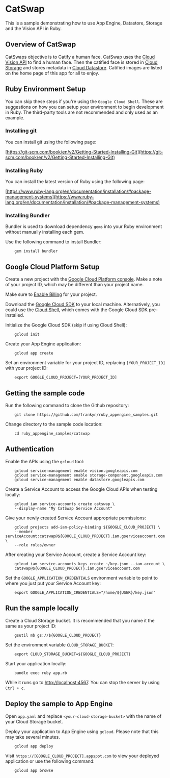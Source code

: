 # CatSwap 

This is a sample demonstrating how to use App Engine, Datastore, Storage and the
Vision API in Ruby.

## Overview of CatSwap

CatSwaps objective is to Catify a human face. CatSwap uses the
[Cloud Vision API](https://cloud.google.com/vision/) to find a human face.
Then the catified face is stored in [Cloud Storage](https://cloud.google.com/storage/)
and stores metadata in [Cloud Datastore](https://cloud.google.com/datastore).
Catified images are listed on the home page of this app for all to enjoy.

## Ruby Environment Setup

You can skip these steps if you're using the `Google Cloud Shell`. These are
suggestions on how you can setup your environment to begin development in Ruby.
The third-party tools are not recommended and only used as an example.

### Installing git

You can install git using the following page:

[https://git-scm.com/book/en/v2/Getting-Started-Installing-Git](https://git-scm.com/book/en/v2/Getting-Started-Installing-Git)

### Installing Ruby

You can install the latest version of Ruby using the following page:

[https://www.ruby-lang.org/en/documentation/installation/#package-management-systems](https://www.ruby-lang.org/en/documentation/installation/#package-management-systems)

### Installing Bundler

Bundler is used to download dependency `gems` into your Ruby environment without
manually installing each gem.

Use the following command to install Bundler:

```
    gem install bundler
```

## Google Cloud Platform Setup

Create a new project with the [Google Cloud Platform console](https://console.cloud.google.com/).
Make a note of your project ID, which may be different than your project name.

Make sure to [Enable Billing](https://pantheon.corp.google.com/billing?debugUI=DEVELOPERS)
for your project.

Download the [Google Cloud SDK](https://cloud.google.com/sdk/docs/) to your
local machine. Alternatively, you could use the [Cloud Shell](https://cloud.google.com/shell/docs/quickstart), which comes with the Google Cloud SDK pre-installed.

Initialize the Google Cloud SDK (skip if using Cloud Shell):

```
    gcloud init
```

Create your App Engine application:

```
    gcloud app create
```

Set an environment variable for your project ID, replacing `[YOUR_PROJECT_ID]`
with your project ID:

```
    export GOOGLE_CLOUD_PROJECT=[YOUR_PROJECT_ID]
```

## Getting the sample code

Run the following command to clone the Github repository:

```
    git clone https://github.com/frankyn/ruby_appengine_samples.git
```

Change directory to the sample code location:

```
    cd ruby_appengine_samples/catswap
```

## Authentication

Enable the APIs using the `gcloud` tool:

```
    gcloud service-management enable vision.googleapis.com
    gcloud service-management enable storage-component.googleapis.com
    gcloud service-management enable datastore.googleapis.com
```
Create a Service Account to access the Google Cloud APIs when testing locally:

```
    gcloud iam service-accounts create catswap \
    --display-name "My CatSwap Service Account"
```

Give your newly created Service Account appropriate permissions:

```
    gcloud projects add-iam-policy-binding ${GOOGLE_CLOUD_PROJECT} \
    --member serviceAccount:catswap@${GOOGLE_CLOUD_PROJECT}.iam.gserviceaccount.com \
    --role roles/owner
```

After creating your Service Account, create a Service Account key:

```
    gcloud iam service-accounts keys create ~/key.json --iam-account \
    catswap@${GOOGLE_CLOUD_PROJECT}.iam.gserviceaccount.com
```

Set the `GOOGLE_APPLICATION_CREDENTIALS` environment variable to point to where
you just put your Service Account key:

```
    export GOOGLE_APPLICATION_CREDENTIALS="/home/${USER}/key.json"
```

## Run the sample locally

Create a Cloud Storage bucket. It is recommended that you name it the same as
your project ID:

```
    gsutil mb gs://${GOOGLE_CLOUD_PROJECT}
```

Set the environment variable `CLOUD_STORAGE_BUCKET`:

```
    export CLOUD_STORAGE_BUCKET=${GOOGLE_CLOUD_PROJECT}
```

Start your application locally:

```
    bundle exec ruby app.rb
```

While it runs go to [http://localhost:4567](http://localhost:4567). You can stop
the server by using `Ctrl + c`.

## Deploy the sample to App Engine

Open `app.yaml` and replace `<your-cloud-storage-bucket>` with the name of your
Cloud Storage bucket.

Deploy your application to App Engine using `gcloud`. Please note that this may
take several minutes.

```
    gcloud app deploy
```

Visit `https://[GOOGLE_CLOUD_PROJECT].appspot.com` to view your deployed
application or use the following command:

```
    gcloud app browse
```

